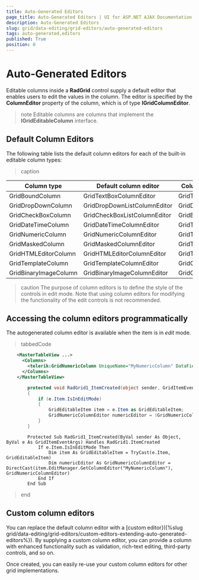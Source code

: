 ```yaml
---
title: Auto-Generated Editors
page_title: Auto-Generated Editors | UI for ASP.NET AJAX Documentation
description: Auto-Generated Editors
slug: grid/data-editing/grid-editors/auto-generated-editors
tags: auto-generated,editors
published: True
position: 0
---
```


# Auto-Generated Editors



Editable columns inside a __RadGrid__ control supply a default editor that enables users to edit the values in the column. The editor is specified by the __ColumnEditor__ property of the column, which is of type __IGridColumnEditor__.

>note Editable columns are columns that implement the __IGridEditableColumn__ interface.
>


## Default Column Editors

The following table lists the default column editors for each of the built-in editable column types:


>caption  

| Column type | Default column editor | Column editor base class |
| ------ | ------ | ------ |
|GridBoundColumn|GridTextBoxColumnEditor|GridTextColumnEditor|
|GridDropDownColumn|GridDropDownListColumnEditor|GridDropDownColumnEditor|
|GridCheckBoxColumn|GridCheckBoxListColumnEditor|GridBoolColumnEditor|
|GridDateTimeColumn|GridDateTimeColumnEditor|GridTextColumnEditor|
|GridNumericColumn|GridNumericColumnEditor|GridTextColumnEditor|
|GridMaskedColumn|GridMaskedColumnEditor|GridTextColumnEditor|
|GridHTMLEditorColumn|GridHTMLEditorColumnEditor|GridTextColumnEditor|
|GridTemplateColumn|GridTemplateColumnEditor|GridColumnEditorBase|
|GridBinaryImageColumn|GridBinaryImageColumnEditor|GridColumnEditorBase|



>caution The purpose of column editors is to define the style of the controls in edit mode. Note that using column editors for modifying the functionality of the edit controls is not recommended.
>


## Accessing the column editors programmatically

The autogenerated column editor is available when the item is in *edit* mode.

>tabbedCode

````XML
	<MasterTableView ...>
	  <Columns>
	    <telerik:GridNumericColumn UniqueName="MyNumericColumn" DataField="ItemNumber" ... />
	  </Columns>
	</MasterTableView>			
````



````C#
	    protected void RadGrid1_ItemCreated(object sender, GridItemEventArgs e)
	    {
	        if (e.Item.IsInEditMode)
	        {
	            GridEditableItem item = e.Item as GridEditableItem;
	            GridNumericColumnEditor numericEditor = (GridNumericColumnEditor)item.EditManager.GetColumnEditor("MyNumericColumn");
	        }
	    }
````



````VB.NET
	    Protected Sub RadGrid1_ItemCreated(ByVal sender As Object, ByVal e As GridItemEventArgs) Handles RadGrid1.ItemCreated
	        If e.Item.IsInEditMode Then
	            Dim item As GridEditableItem = TryCast(e.Item, GridEditableItem)
	            Dim numericEditor As GridNumericColumnEditor = DirectCast(item.EditManager.GetColumnEditor("MyNumericColumn"), GridNumericColumnEditor)
	        End If
	    End Sub
````


>end

## Custom column editors

You can replace the default column editor with a [custom editor]({%slug grid/data-editing/grid-editors/custom-editors-extending-auto-generated-editors%}). By supplying a custom column editor, you can provide a column with enhanced functionality such as validation, rich-text editing, third-party controls, and so on.

Once created, you can easily re-use your custom column editors for other grid implementations.
